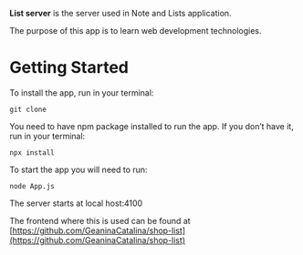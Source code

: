 **List server** is the server used in Note and Lists application.  

The purpose of this app is to learn web development technologies.  

 

# Getting Started 

 

To install the app, run in your terminal:  

 
```
git clone  
```

You need to have npm package installed to run the app. If you don’t have it, run in your terminal:  

 
```
npx install  
```
 

To start the app you will need to run:   

 
```
node App.js   
```
 

The server starts at local host:4100   

The frontend where this is used can be found at [https://github.com/GeaninaCatalina/shop-list](https://github.com/GeaninaCatalina/shop-list)
